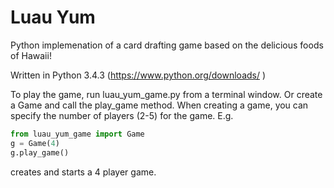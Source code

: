 # Luau Yum

Python implemenation of a card drafting game based on the delicious foods of Hawaii!

Written in Python 3.4.3 (https://www.python.org/downloads/ )

To play the game, run luau_yum_game.py from a terminal window.  Or create a Game and call the play_game method.  When creating a game, you can specify the number of players (2-5) for the game.  E.g.

```python
from luau_yum_game import Game
g = Game(4)
g.play_game()
```

creates and starts a 4 player game.
